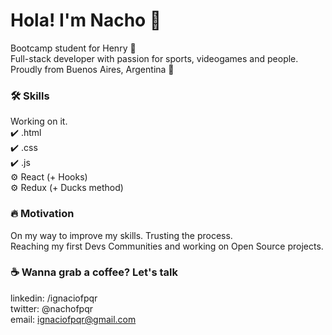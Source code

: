 # Hola! I'm Nacho 👋

Bootcamp student for Henry 🚀 <br>
Full-stack developer with passion for sports, videogames and people. <br> 
Proudly from Buenos Aires, Argentina 🧉



<h3> 🛠️ Skills </h3>

Working on it. <br>
✔️ .html <br>
✔️ .css <br>
✔️ .js <br>
⚙️ React (+ Hooks) <br> 
⚙️ Redux (+ Ducks method)


<h3> 🔥 Motivation </h3>

On my way to improve my skills. Trusting the process. <br>
Reaching my first Devs Communities and working on Open Source projects.


<h3> ☕ Wanna grab a coffee? Let's talk </h3>

linkedin: /ignaciofpqr <br>
twitter: @nachofpqr <br>
email: ignaciofpqr@gmail.com 


